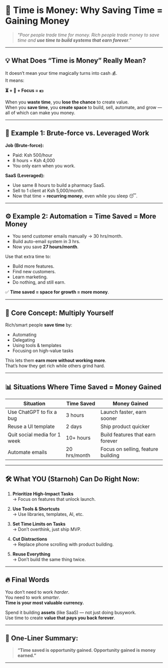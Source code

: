 # 📘 Time is Money: Why Saving Time = Gaining Money

> _"Poor people trade time for money. Rich people trade money to save time and **use time to build systems that earn forever**."_

---

## 💡 What Does “Time is Money” Really Mean?

It doesn’t mean your time magically turns into cash 💰.  
It means:

**⏳ + 🎯 + Focus = 💵**

When you **waste time**, you **lose the chance** to create value.  
When you **save time**, you **create space** to build, sell, automate, and grow — all of which can make you money.

---

## 🧠 Example 1: Brute-force vs. Leveraged Work

**Job (Brute-force):**

- Paid: Ksh 500/hour
- 8 hours = Ksh 4,000
- You only earn when you work.

**SaaS (Leveraged):**

- Use same 8 hours to build a pharmacy SaaS.
- Sell to 1 client at Ksh 5,000/month.
- Now that time = **recurring money**, even while you sleep 😴.

---

## ⚙️ Example 2: Automation = Time Saved = More Money

- You send customer emails manually → 30 hrs/month.
- Build auto-email system in 3 hrs.
- Now you save **27 hours/month**.

Use that extra time to:
- Build more features.
- Find new customers.
- Learn marketing.
- Do nothing, and still earn.

✅ **Time saved = space for growth = more money**.

---

## 🧠 Core Concept: Multiply Yourself

Rich/smart people **save time** by:
- Automating
- Delegating
- Using tools & templates
- Focusing on high-value tasks

This lets them **earn more without working more**.  
That’s how they get rich while others grind hard.

---

## 📊 Situations Where Time Saved = Money Gained

| Situation                             | Time Saved     | Money Gained                             |
|--------------------------------------|----------------|------------------------------------------|
| Use ChatGPT to fix a bug             | 3 hours        | Launch faster, earn sooner               |
| Reuse a UI template                  | 2 days         | Ship product quicker                     |
| Quit social media for 1 week         | 10+ hours      | Build features that earn forever         |
| Automate emails                      | 20 hrs/month   | Focus on selling, feature building       |

---

## 🛠️ What YOU (Starnoh) Can Do Right Now:

1. **Prioritize High-Impact Tasks**  
   → Focus on features that unlock launch.

2. **Use Tools & Shortcuts**  
   → Use libraries, templates, AI, etc.

3. **Set Time Limits on Tasks**  
   → Don’t overthink, just ship MVP.

4. **Cut Distractions**  
   → Replace phone scrolling with product building.

5. **Reuse Everything**  
   → Don’t build the same thing twice.

---

## 🔥 Final Words

You don’t need to work *harder*.  
You need to work *smarter*.  
**Time is your most valuable currency.**

Spend it building **assets** (like SaaS) — not just doing busywork.  
Use time to create **value that pays you back forever**.

---

## 💬 One-Liner Summary:

> **“Time saved is opportunity gained. Opportunity gained is money earned.”**

---
